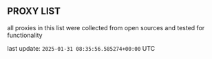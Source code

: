## PROXY LIST

all proxies in this list were collected from open sources and tested for functionality

last update: `2025-01-31 08:35:56.585274+00:00` UTC